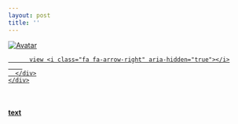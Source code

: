 ```yaml
---
layout: post
title: ''
---
```


<p class="imglist">

<div class="image-container">
  <a href="https://pic.imgdb.cn/item/5e6f3bede83c3a1e3a717157.jpg"  data-fancybox="images">
    <img src="https://pic.imgdb.cn/item/5e6f3c15e83c3a1e3a718bfd.jpg" alt="Avatar" class="image" />
    <div class="overlay">
      <div class="text">
        
          view <i class="fa fa-arrow-right" aria-hidden="true"></i>
        
      </div>
    </div>
  </a>
</div>









<a href="https://pic.imgdb.cn/item/5e6f3bede83c3a1e3a71715a.jpg" data-fancybox="images"><img src="" /></a>
<a href="https://pic.imgdb.cn/item/5e6f3bede83c3a1e3a71715c.jpg" data-fancybox="images"><img src="" /></a>
<a href="https://pic.imgdb.cn/item/5e6f3bede83c3a1e3a717160.jpg" data-fancybox="images"><img src="" /></a>
<a href="https://pic.imgdb.cn/item/5e6f3bede83c3a1e3a717163.jpg" data-fancybox="images"><img src="" /></a>
<a href="https://pic.imgdb.cn/item/5e6f3bede83c3a1e3a717167.jpg" data-fancybox="images"><img src="" /></a>
<a href="https://pic.imgdb.cn/item/5e6f3bede83c3a1e3a717169.jpg" data-fancybox="images"><img src="" /></a>
<a href="https://pic.imgdb.cn/item/5e6f3bede83c3a1e3a71716b.jpg" data-fancybox="images"><img src="" /></a>
<a href="https://pic.imgdb.cn/item/5e6f3bede83c3a1e3a71716f.jpg" data-fancybox="images"><img src="" /></a>
<a href="https://pic.imgdb.cn/item/5e6f3bede83c3a1e3a717172.jpg" data-fancybox="images"><img src="" /></a>
<a href="https://pic.imgdb.cn/item/5e6f3bede83c3a1e3a717175.jpg" data-fancybox="images"><img src="" /></a>
<a href="https://pic.imgdb.cn/item/5e6f3bede83c3a1e3a717177.jpg" data-fancybox="images"><img src="" /></a>
<a href="https://pic.imgdb.cn/item/5e6f3bede83c3a1e3a717179.jpg" data-fancybox="images"><img src="" /></a>
<a href="https://pic.imgdb.cn/item/5e6f3bede83c3a1e3a71717d.jpg" data-fancybox="images"><img src="" /></a>
<a href="https://pic.imgdb.cn/item/5e6f3bede83c3a1e3a717181.jpg" data-fancybox="images"><img src="" /></a>
<a href="https://pic.imgdb.cn/item/5e6f3bede83c3a1e3a717183.jpg" data-fancybox="images"><img src="" /></a>
<a href="https://pic.imgdb.cn/item/5e6f3bede83c3a1e3a717186.jpg" data-fancybox="images"><img src="" /></a>
<a href="https://pic.imgdb.cn/item/5e6f3bede83c3a1e3a71718b.jpg" data-fancybox="images"><img src="" /></a>
<a href="https://pic.imgdb.cn/item/5e6f3bede83c3a1e3a71718f.jpg" data-fancybox="images"><img src="" /></a>
<a href="https://pic.imgdb.cn/item/5e6f3bede83c3a1e3a717193.jpg" data-fancybox="images"><img src="" /></a>
<a href="https://pic.imgdb.cn/item/5e6f3bede83c3a1e3a717197.jpg" data-fancybox="images"><img src="" /></a>
<a href="https://pic.imgdb.cn/item/5e6f3bede83c3a1e3a71719b.jpg" data-fancybox="images"><img src="" /></a>
<a href="https://pic.imgdb.cn/item/5e6f3bede83c3a1e3a7171a0.jpg" data-fancybox="images"><img src="" /></a>
<a href="https://pic.imgdb.cn/item/5e6f3bede83c3a1e3a7171a3.jpg" data-fancybox="images"><img src="" /></a>
<a href="https://pic.imgdb.cn/item/5e6f3bede83c3a1e3a7171a8.jpg" data-fancybox="images"><img src="" /></a>
<a href="https://pic.imgdb.cn/item/5e6f3bede83c3a1e3a7171aa.jpg" data-fancybox="images"><img src="" /></a>
<a href="https://pic.imgdb.cn/item/5e6f3bede83c3a1e3a7171ad.jpg" data-fancybox="images"><img src="" /></a>
<a href="https://pic.imgdb.cn/item/5e6f3bede83c3a1e3a7171b0.jpg" data-fancybox="images"><img src="" /></a>
<a href="https://pic.imgdb.cn/item/5e6f3bede83c3a1e3a7171b4.jpg" data-fancybox="images"><img src="" /></a>
<a href="https://pic.imgdb.cn/item/5e6f3beee83c3a1e3a7171b6.jpg" data-fancybox="images"><img src="" /></a>
<a href="https://pic.imgdb.cn/item/5e6f3c15e83c3a1e3a718bc8.jpg" data-fancybox="images"><img src="" /></a>
<a href="https://pic.imgdb.cn/item/5e6f3c15e83c3a1e3a718bca.jpg" data-fancybox="images"><img src="" /></a>
<a href="https://pic.imgdb.cn/item/5e6f3c15e83c3a1e3a718bcf.jpg" data-fancybox="images"><img src="" /></a>
<a href="https://pic.imgdb.cn/item/5e6f3c15e83c3a1e3a718bd2.jpg" data-fancybox="images"><img src="" /></a>
<a href="https://pic.imgdb.cn/item/5e6f3c15e83c3a1e3a718bd4.jpg" data-fancybox="images"><img src="" /></a>
<a href="https://pic.imgdb.cn/item/5e6f3c15e83c3a1e3a718bd8.jpg" data-fancybox="images"><img src="" /></a>
<a href="https://pic.imgdb.cn/item/5e6f3c15e83c3a1e3a718bdb.jpg" data-fancybox="images"><img src="" /></a>
<a href="https://pic.imgdb.cn/item/5e6f3c15e83c3a1e3a718be3.jpg" data-fancybox="images"><img src="" /></a>
<a href="https://pic.imgdb.cn/item/5e6f3c15e83c3a1e3a718be8.jpg" data-fancybox="images"><img src="" /></a>
<a href="https://pic.imgdb.cn/item/5e6f3c15e83c3a1e3a718bec.jpg" data-fancybox="images"><img src="" /></a>
<a href="https://pic.imgdb.cn/item/5e6f3c15e83c3a1e3a718bef.jpg" data-fancybox="images"><img src="" /></a>
<a href="https://pic.imgdb.cn/item/5e6f3c15e83c3a1e3a718bf3.jpg" data-fancybox="images"><img src="" /></a>
<a href="https://pic.imgdb.cn/item/5e6f3c15e83c3a1e3a718bf5.jpg" data-fancybox="images"><img src="" /></a>
<a href="https://pic.imgdb.cn/item/5e6f3c15e83c3a1e3a718bf9.jpg" data-fancybox="images"><img src="" /></a>
<a href="https://pic.imgdb.cn/item/5e6f3c15e83c3a1e3a718bfd.jpg" data-fancybox="images"><img src="" /></a>
<a href="https://pic.imgdb.cn/item/5e6f3c15e83c3a1e3a718c01.jpg" data-fancybox="images"><img src="" /></a>
<a href="https://pic.imgdb.cn/item/5e6f3c15e83c3a1e3a718c07.jpg" data-fancybox="images"><img src="" /></a>
<a href="https://pic.imgdb.cn/item/5e6f3c16e83c3a1e3a718c0c.jpg" data-fancybox="images"><img src="" /></a>
<a href="https://pic.imgdb.cn/item/5e6f3c16e83c3a1e3a718c0e.jpg" data-fancybox="images"><img src="" /></a>
<a href="https://pic.imgdb.cn/item/5e6f3c16e83c3a1e3a718c11.jpg" data-fancybox="images"><img src="" /></a>
<a href="https://pic.imgdb.cn/item/5e6f3c16e83c3a1e3a718c16.jpg" data-fancybox="images"><img src="" /></a>
<a href="https://pic.imgdb.cn/item/5e6f3c16e83c3a1e3a718c19.jpg" data-fancybox="images"><img src="" /></a>
<a href="https://pic.imgdb.cn/item/5e6f3c16e83c3a1e3a718c1b.jpg" data-fancybox="images"><img src="" /></a>
<a href="https://pic.imgdb.cn/item/5e6f3c16e83c3a1e3a718c1e.jpg" data-fancybox="images"><img src="" /></a>
<a href="https://pic.imgdb.cn/item/5e6f3c16e83c3a1e3a718c20.jpg" data-fancybox="images"><img src="" /></a>
<a href="https://pic.imgdb.cn/item/5e6f3c16e83c3a1e3a718c22.jpg" data-fancybox="images"><img src="" /></a>
<a href="https://pic.imgdb.cn/item/5e6f3c16e83c3a1e3a718c26.jpg" data-fancybox="images"><img src="" /></a>
<a href="https://pic.imgdb.cn/item/5e6f3c16e83c3a1e3a718c2a.jpg" data-fancybox="images"><img src="" /></a>
<a href="https://pic.imgdb.cn/item/5e6f3c16e83c3a1e3a718c2c.jpg" data-fancybox="images"><img src="" /></a>
<a href="https://pic.imgdb.cn/item/5e6f3c16e83c3a1e3a718c2e.jpg" data-fancybox="images"><img src="" /></a>
<a href="https://pic.imgdb.cn/item/5e6f3c16e83c3a1e3a718c30.jpg" data-fancybox="images"><img src="" /></a>
<a href="https://pic.imgdb.cn/item/5e6f3c16e83c3a1e3a718c35.jpg" data-fancybox="images"><img src="" /></a>
<a href="https://pic.imgdb.cn/item/5e6f3c16e83c3a1e3a718c38.jpg" data-fancybox="images"><img src="" /></a>
<a href="https://pic.imgdb.cn/item/5e6f3c16e83c3a1e3a718c3b.jpg" data-fancybox="images"><img src="" /></a>
<a href="https://pic.imgdb.cn/item/5e6f3c16e83c3a1e3a718c3d.jpg" data-fancybox="images"><img src="" /></a>


</p>


#### [text](https://cxcxcx.cx/works/0015a.html)